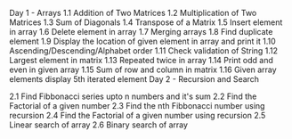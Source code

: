  Day 1 - Arrays
1.1 Addition of Two Matrices
1.2 Multiplication of Two Matrices
1.3 Sum of Diagonals
1.4 Transpose of a Matrix
1.5 Insert element in array
1.6 Delete element in array
1.7 Merging arrays
1.8 Find duplicate element
1.9 Display the location of given element in array and print it
1.10 Ascending/Descending/Alphabet order
1.11 Check validation of String
1.12 Largest element in matrix
1.13 Repeated twice in array
1.14 Print odd and even in given array
1.15 Sum of row and column in matrix
1.16 Given array elements display 5th iterated element
Day 2 - Recursion and Search

2.1 Find Fibbonacci series upto n numbers and it's sum
2.2 Find the Factorial of a given number
2.3 Find the nth Fibbonacci number using recursion
2.4 Find the Factorial of a given number using recursion
2.5 Linear search of array
2.6 Binary search of array
